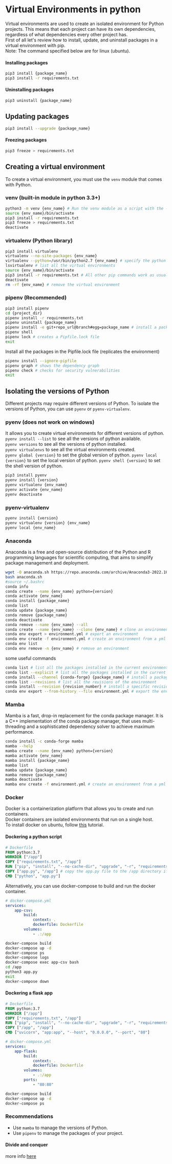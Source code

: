 # Virtual Environments in python
Virtual environments are used to create an isolated environment for Python projects. This means that each project can have its own dependencies, regardless of what dependencies every other project has.  
First of all let's review how to install, update, and uninstall packages in a virtual environment with pip.  
Note: The command specified below are for linux (ubuntu).

#### Installing packages
```bash
pip3 install {package_name}
pip3 install -r requirements.txt
```

#### Uninstalling packages
```bash
pip3 uninstall {package_name}
```

## Updating packages
```bash
pip3 install --upgrade {package_name}
``` 

#### Freezing packages
```bash
pip3 freeze > requirements.txt
```

## Creating a virtual environment
To create a virtual environment, you must use the `venv` module that comes with Python.

### venv (built-in module in python 3.3+)
```bash
python3 -m venv {env_name} # Run the venv module as a script with the -m option, passing the route where the virtual environment info will be store (environment name).
source {env_name}/bin/activate
pip3 install -r requirements.txt
pip3 freeze > requirements.txt
deactivate
```

### virtualenv (Python library)
```bash
pip3 install virtualenv
virtualenv --no-site-packages {env_name}
virtualenv --python=/usr/bin/python2.7 {env_name} # specify the python version, note that the python version must be installed in the system.
lsvirtualenv # list all the virtual environments
source {env_name}/bin/activate
pip3 install -r requirements.txt # All other pip commands work as usual
deactivate
rm -rf {env_name} # remove the virtual environment
```

### pipenv (Recommended)
```bash
pip3 install pipenv
cd {project_dir}
pipenv install -r requirements.txt
pipenv uninstall {package_name}
pipenv install -e git+repo_url@branch#egg=package_name # install a package from a git repo
pipenv shell
pipenv lock # creates a Pipfile.lock file
exit
```
Install all the packages in the Pipfile.lock file (replicates the environment)
```bash
pipenv install --ignore-pipfile
pipenv graph # shows the dependency graph
pipenv check # checks for security vulnerabilities
exit
```

## Isolating the versions of Python

Different projects may require different versions of Python. To isolate the versions of Python, you can use `pyenv` or `pyenv-virtualenv`.

### pyenv (does not work on windows)
It allows you to create virtual environments for different versions of python.  
`pyenv install --list` to see all the versions of python available.  
`pyenv versions` to see all the versions of python installed.  
`pyenv virtualenvs` to see all the virtual environments created.  
`pyenv global {version}` to set the global version of python. 
`pyenv local {version}` to set the local version of python.
`pyenv shell {version}` to set the shell version of python.

```bash
pip3 install pyenv
pyenv install {version}
pyenv virtualenv {env_name}
pyenv activate {env_name}
pyenv deactivate
```

### pyenv-virtualenv
```bash
pyenv install {version}
pyenv virtualenv {version} {env_name}
pyenv local {env_name}
```

### Anaconda
Anaconda is a free and open-source distribution of the Python and R programming languages for scientific computing, that aims to simplify package management and deployment.
```bash
wget -O anaconda.sh https://repo.anaconda.com/archive/Anaconda3-2022.10-Linux-x86_64.sh
bash anaconda.sh
#source ~/.bashrc
conda info
conda create --name {env_name} python={version} 
conda activate {env_name}
conda install {package_name}
conda list
conda update {package_name}
conda remove {package_name}
conda deactivate
conda remove --name {env_name} --all
conda create --name {env_name} --clone {env_name} # clone an environment
conda env export > environment.yml # export an environment
conda env create -f environment.yml # create an environment from a yml file
conda env list
conda env remove -n {env_name} # remove an environment
```
some useful commands
```bash
conda list # list all the packages installed in the current environment
conda list --explicit # list all the packages installed in the current environment with their versions
conda install --channel {conda-forge} {package_name} # install a package from a specific channel
conda list --revisions # list all the revisions of the environment
conda install --revision {revision_number} # install a specific revision of the environment
conda env export --from-history --file environment.yml # export the environment to a yml file
```

### Mamba
Mamba is a fast, drop-in replacement for the conda package manager. It is a C++ implementation of the conda package manager, that uses multi-threading and a sophisticated dependency solver to achieve maximum performance.  
```bash
conda install -c conda-forge mamba
mamba --help
mamba create --name {env_name} python={version}
mamba activate {env_name}
mamba install {package_name}
mamba list
mamba update {package_name}
mamba remove {package_name}
mamba deactivate
mamba env create -f environment.yml # create an environment from a yml file
```

### Docker
Docker is a containerization platform that allows you to create and run containers.  
Docker containers are isolated environments that run on a single host.  
To install docker on ubuntu, follow [this](https://docs.docker.com/engine/install/ubuntu/) tutorial. 

<!-- ```bash
docker run -it --rm -v $(pwd):/app -w /app python:3.7 bash
``` -->
#### Dockering a python script
```Dockerfile
# Dockerfile
FROM python:3.7
WORKDIR ["/app"]
COPY ["requirements.txt", "/app"]
RUN ["pip", "install", "--no-cache-dir", "upgrade", "-r", "requirements.txt"]
COPY ["app.py", "/app"] # copy the app.py file to the /app directory if you want to run the app
CMD ["python", "app.py"]
```
Alternatively, you can use docker-compose to build and run the docker container.

```docker-compose.yml
# docker-compose.yml
services:
    app-csv:
        build:
            context: .
            dockerfile: Dockerfile
        volumes:
            - .:/app
```

```bash
docker-compose build
docker-compose up -d
docker-compose ps
docker-compose logs
docker-compose exec app-csv bash
cd /app
python3 app.py
exit
docker-compose down
```

#### Dockering a flask app
```Dockerfile
# Dockerfile
FROM python:3.7
WORKDIR ["/app"]
COPY ["requirements.txt", "/app"]
RUN ["pip", "install", "--no-cache-dir", "upgrade", "-r", "requirements.txt"]
COPY ["/app", "/app"]
CMD ["uvicorn", "app:app", "--host", "0.0.0.0", "--port", "80"]
```
```docker-compose.yml
# docker-compose.yml
services:
    app-flask:
        build:
            context: .
            dockerfile: Dockerfile
        volumes:
            - .:/app
        ports:
            - "80:80"
```
```bash
docker-compose build
docker-compose up -d
docker-compose ps
```

### Recommendations
- Use `mamba` to manage the versions of Python. 
- Use `pipenv` to manage the packages of your project.
#### Divide and conquer
more info [here](https://snakemake.readthedocs.io/en/stable/snakefiles/deployment.html#integrated-package-management)
